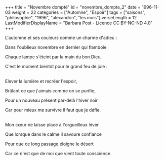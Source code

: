 +++
title = "Novembre dompté"
id = "novembre_dompte_2"
date = 1996-11-03
weight = 22
categories = ["Automne", "Espoir"]
tags = ["saisons", "philosophie", "1996", "alexandrin", "les mois"]
verseLength = 12
LastModifierDisplayName = "Barbara Post - Licence CC BY-NC-ND 4.0"
+++

L'automne et ses couleurs comme un charme d'adieu :

Dans l'oublieux novembre en dernier qui flamboie

Chaque lampe s'éteint par la main du bon Dieu,

C'est le moment bientôt pour le grand feu de joie :

 \
Elever la lumière et recréer l'espoir,

Brûlant ce que j'aimais comme on se purifie,

Pour un nouveau présent par-delà l'hiver noir

Car pour mieux me survivre il faut que je défie.

 \
Mon cœur ne laisse place à l'orgueilleux hiver

Que lorsque dans le calme il savoure confiance

Pour que ce long passage éloigne le désert

Car ce n'est que de moi que vient toute conscience.
